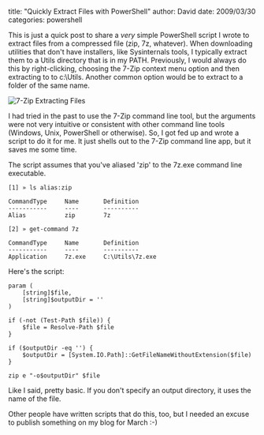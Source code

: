 
title: "Quickly Extract Files with PowerShell"
author: David
date: 2009/03/30
categories: powershell

This is just a quick post to share a *very* simple PowerShell script I wrote to extract files from a compressed file (zip, 7z, whatever). When downloading utilities that don't have installers, like Sysinternals tools, I typically extract them to a Utils directory that is in my PATH. Previously, I would always do this by right-clicking, choosing the 7-Zip context menu option and then extracting to to c:\Utils. Another common option would be to extract to a folder of the same name. 

![7-Zip Extracting Files](http://www.mohundro.com/blog/content/binary/WindowsLiveWriter/QuicklyExtractFileswithPowerShell_13450/image_2.png)

I had tried in the past to use the 7-Zip command line tool, but the arguments were not very intuitive or consistent with other command line tools (Windows, Unix, PowerShell or otherwise). So, I got fed up and wrote a script to do it for me. It just shells out to the 7-Zip command line app, but it saves me some time. 

The script assumes that you've aliased 'zip' to the 7z.exe command line executable.

    [1] » ls alias:zip

    CommandType     Name       Definition
    -----------     ----       ----------
    Alias           zip        7z

    [2] » get-command 7z

    CommandType     Name       Definition
    -----------     ----       ----------
    Application     7z.exe     C:\Utils\7z.exe

Here's the script:

    param (
        [string]$file,
        [string]$outputDir = ''
    )

    if (-not (Test-Path $file)) {
        $file = Resolve-Path $file
    }

    if ($outputDir -eq '') {
        $outputDir = [System.IO.Path]::GetFileNameWithoutExtension($file)
    }

    zip e "-o$outputDir" $file

Like I said, pretty basic. If you don't specify an output directory, it uses the name of the file.

Other people have written scripts that do this, too, but I needed an excuse to publish something on my blog for March :-)

